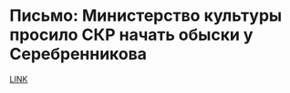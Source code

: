 # Письмо: Министерство культуры просило СКР начать обыски у Серебренникова



[LINK](https://varlamov.ru/2403891.html)
